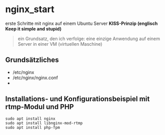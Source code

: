 # nginx_start
erste Schritte mit nginx auf einem Ubuntu Server
**KISS-Prinzip (englisch Keep it simple and stupid)**
>ein Grundsatz, den ich verfolge: eine einzige Anwendung auf einem Server in einer VM (virtuellen Maschine)
## Grundsätzliches
- /etc/nginx
- /etc/nginx/nginx.conf
-
## Installations- und Konfigurationsbeispiel mit rtmp-Modul und PHP
```
sudo apt install nginx
sudo apt install libnginx-mod-rtmp
sudo apt install php-fpm
```
